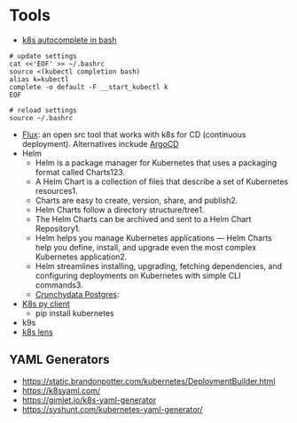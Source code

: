 # Tools

- [k8s autocomplete in bash](https://stackoverflow.com/questions/53444924/how-to-enable-kubernetes-commands-autocomplete)
```
# update settings
cat <<'EOF' >> ~/.bashrc
source <(kubectl completion bash)
alias k=kubectl
complete -o default -F __start_kubectl k
EOF

# reload settings
source ~/.bashrc 
```
- [Flux](https://fluxcd.io/): an open src tool that works with k8s for CD (continuous deployment). Alternatives inckude [ArgoCD](https://argoproj.github.io/)
- Helm 
  - Helm is a package manager for Kubernetes that uses a packaging format called Charts123.
  - A Helm Chart is a collection of files that describe a set of Kubernetes resources1.
  - Charts are easy to create, version, share, and publish2.
  - Helm Charts follow a directory structure/tree1.
  - The Helm Charts can be archived and sent to a Helm Chart Repository1.
  - Helm helps you manage Kubernetes applications — Helm Charts help you define, install, and upgrade even the most complex Kubernetes application2.
  - Helm streamlines installing, upgrading, fetching dependencies, and configuring deployments on Kubernetes with simple CLI commands3.
  - [Crunchydata Postgres](https://www.crunchydata.com/):
- [K8s py client](https://github.com/kubernetes-client/python)
  - pip install kubernetes
- k9s
- [k8s lens](https://k8slens.dev/) 

## YAML Generators
- https://static.brandonpotter.com/kubernetes/DeploymentBuilder.html
- https://k8syaml.com/
- https://gimlet.io/k8s-yaml-generator
- https://syshunt.com/kubernetes-yaml-generator/
